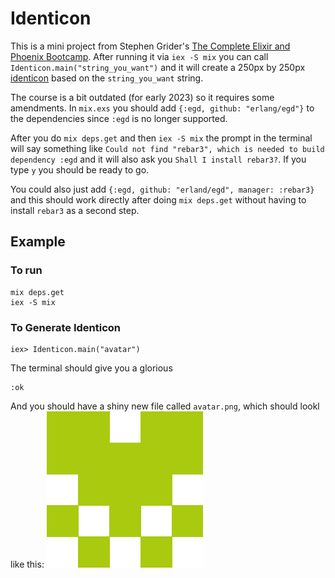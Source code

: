 # Identicon

This is a mini project from Stephen Grider's [The Complete Elixir and Phoenix Bootcamp](https://www.udemy.com/course/the-complete-elixir-and-phoenix-bootcamp-and-tutorial/). After running it via `iex -S mix` you can call `Identicon.main("string_you_want")` and it will create a 250px by 250px [identicon](https://en.wikipedia.org/wiki/Identicon) based on the `string_you_want` string.

The course is a bit outdated (for early 2023) so it requires some amendments. In `mix.exs` you should add `{:egd, github: "erlang/egd"}` to the dependencies since `:egd` is no longer supported.

After you do `mix deps.get` and then `iex -S mix` the prompt in the terminal will say something like `Could not find "rebar3", which is needed to build dependency :egd` and it will also ask you `Shall I install rebar3?`. If you type `y` you should be ready to go. 

You could also just add `{:egd, github: "erland/egd", manager: :rebar3}` and this should work directly after doing `mix deps.get` without having to install `rebar3` as a second step.

## Example

### To run

```
mix deps.get
iex -S mix
```

### To Generate Identicon
```
iex> Identicon.main("avatar")
```
The terminal should give you a glorious
```
:ok
```
And you should have a shiny new file called `avatar.png`, which should lookl like this:
![avatar identicon](./avatar.png)


